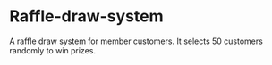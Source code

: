 # Raffle-draw-system
A raffle draw system for member customers. It selects 50 customers randomly to win prizes.
